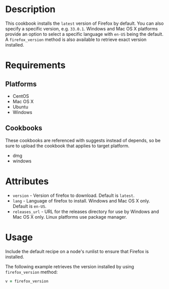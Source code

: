 Description
===========

This cookbook installs the `latest` version of Firefox by default. 
You can also specify a specific version, e.g. `33.0.1`. 
Windows and Mac OS X platforms provide an option to select a specific language with `en-US` being the default.
 A `firefox_version` method is also available to retrieve exact version installed.

Requirements
============

Platforms
---------

* CentOS
* Mac OS X
* Ubuntu
* Windows

Cookbooks
---------

These cookbooks are referenced with suggests instead of depends, so be sure to upload the cookbook that applies to 
target platform.

- dmg
- windows

Attributes
==========

* `version` - Version of firefox to download.  Default is `latest`.
* `lang` - Language of firefox to install.  Windows and Mac OS X only. Default is `en-US`.
* `releases_url` - URL for the releases directory for use by Windows and Mac OS X only. Linux platforms use package 
manager.

Usage
=====

Include the default recipe on a node's runlist to ensure that Firefox is installed.

The following example retrieves the version installed by using `firefox_version` method:

```ruby
v = firefox_version
```
